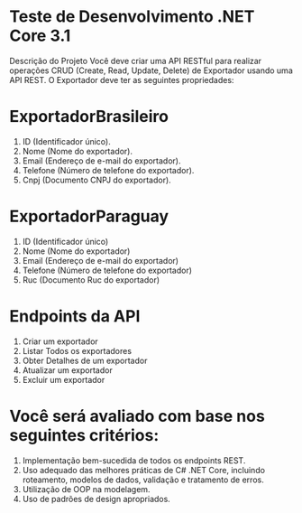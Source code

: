 # Teste de Desenvolvimento .NET Core 3.1
Descrição do Projeto
Você deve criar uma API RESTful para realizar operações CRUD (Create, Read, Update, Delete) de Exportador usando uma API REST. O Exportador deve ter as seguintes propriedades:

# ExportadorBrasileiro
1. ID (Identificador único).
2. Nome (Nome do exportador).
3. Email (Endereço de e-mail do exportador).
4. Telefone (Número de telefone do exportador).
5. Cnpj (Documento CNPJ do exportador).

# ExportadorParaguay
1. ID (Identificador único)
2. Nome (Nome do exportador)
3. Email (Endereço de e-mail do exportador)
4. Telefone (Número de telefone do exportador)
5. Ruc (Documento Ruc do exportador)


# Endpoints da API
1. Criar um exportador
2. Listar Todos os exportadores
3. Obter Detalhes de um exportador
4. Atualizar um exportador
5. Excluir um exportador




# Você será avaliado com base nos seguintes critérios:

1. Implementação bem-sucedida de todos os endpoints REST.
2. Uso adequado das melhores práticas de C# .NET Core, incluindo roteamento, modelos de dados, validação e tratamento de erros.
3. Utilização de OOP na modelagem.
4. Uso de padrões de design apropriados.
